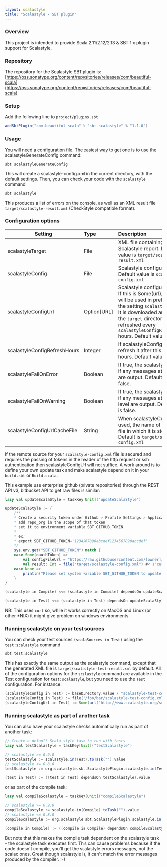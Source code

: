 ```yaml
---
layout: scalastyle
title: "Scalastyle - SBT plugin"
---
```


### Overview

This project is intended to provide Scala 2.11/2.12/2.13 & SBT 1.x plugin
support for Scalastyle.

### Repository

The repository for the Scalastyle SBT plugin is:
[https://oss.sonatype.org/content/repositories/releases/com/beautiful-scala](https://oss.sonatype.org/content/repositories/releases/com/beautiful-scala)

### Setup

Add the following line to `project/plugins.sbt`

```scala
addSbtPlugin("com.beautiful-scala" % "sbt-scalastyle" % "1.1.0")
```

### Usage

You will need a configuration file. The easiest way to get one is to use the
scalastyleGenerateConfig command:

```bash
sbt scalastyleGenerateConfig
```

This will create a scalastyle-config.xml in the current directory, with the
default settings. Then, you can check your code with the `scalastyle` command

```bash
sbt scalastyle
```

This produces a list of errors on the console, as well as an XML result file
`target/scalastyle-result.xml` (CheckStyle compatible format).

### Configuration options

| Setting                      | Type          | Description                                                                                                                                                                                                                                                           |
| ---------------------------- | :------------ | :-------------------------------------------------------------------------------------------------------------------------------------------------------------------------------------------------------------------------------------------------------------------- |
| scalastyleTarget             | File          | XML file containing the Scalastyle report. Default value is `target/scalastyle-result.xml`                                                                                                                                                                            |
| scalastyleConfig             | File          | Scalastyle configuration. Default value is `scalastyle-config.xml`                                                                                                                                                                                                    |
| scalastyleConfigUrl          | Option\[URL\] | Scalastyle configuration URL. If this is Some(url), then this will be used in preference to the setting `scalastyleConfig`. It is downloaded and stored in the `target` directory, and refreshed every `scalastyleConfigRefreshHours` hours. Default value is `None`. |
| scalastyleConfigRefreshHours | Integer       | If scalastyleConfigUrl is set, refresh it after this number of hours. Default value is 24.                                                                                                                                                                            |
| scalastyleFailOnError        | Boolean       | If true, the scalastyle task fails if any messages at error level are output. Default value is false.                                                                                                                                                                 |
| scalastyleFailOnWarning      | Boolean       | If true, the scalastyle task fails if any messages at warning level are output. Default value is false.                                                                                                                                                               |
| scalastyleConfigUrlCacheFile | String        | When scalastyleConfigUrl is used, the name of the local file in which it is stored. Default is `target/scalastyle-config.xml`                                                                                                                                         |

If the remote source for your `scalastyle-config.xml` file is secured and
requires the passing of tokens in the header of the http request or ssh
authentication then scalastyleConfigUrl will not suffice. A work around is to
define your own update task and make scalastyle depend on it in your `build.sbt`
or `Build.scala`.

This example use enterprise github (private repositories) through the REST API
v3, bitbucket API to get raw files is similar:

```scala
lazy val updateScalaStyle = taskKey[Unit]("updateScalaStyle")

updateScalaStyle := {
    /**
    * Create a security token under Github > Profile Settings > Application
    * add repo_org in the scope of that token
    * set it to environment variable SBT_GITHUB_TOKEN
    *
    * ex:
    * export SBT_GITHUB_TOKEN='1234567890abcdef1234567890abcdef'
    */
    sys.env.get("SBT_GITHUB_TOKEN") match {
    case Some(oauthToken) =>
        val configFileUrl = "https://raw.githubusercontent.com/[owner]/[repository]/[branch_or_commit]/[path]/scalastyle-config.xml"
        val result: Int = file("target/scalastyle-config.xml") #< s"curl --fail -u $oauthToken:x-oauth-basic $configFileUrl" !
    case None =>
        println("Please set system variable SBT_GITHUB_TOKEN to update scalastyle config file")
    }
}

(scalastyle in Compile) <<= (scalastyle in Compile) dependsOn updateScalaStyle

(scalastyle in Test) <<= (scalastyle in Test) dependsOn updateScalaStyle
```

NB: This uses `curl` so, while it works correctly on MacOS and Linux (or other
\*NIX) it might give problem on windows environments.

### Running scalastyle on your test sources

You can check your test sources `(scalaSources in Test)` using the
`test:scalastyle` command

```bash
sbt test:scalastyle
```

This has exactly the same output as the scalastyle command, except that the
generated XML file is `target/scalastyle-test-result.xml` by default. All of the
configuration options for the `scalastyle` command are available in the Test
configuration for `test:scalastyle`, but you need to use the `Test`
configuration. For instance:

```scala
(scalastyleConfig in Test) := baseDirectory.value / "scalastyle-test-config.xml"
(scalastyleConfig in Test) := file("/foo/bar/scalastyle-test-config.xml")
(scalastyleConfigUrl in Test) := Some(url("http://www.scalastyle.org/scalastyle_config.xml"))
```

### Running scalastyle as part of another task

You can also have your scalastyle checks automatically run as part of another
task:

```scala
// Create a default Scala style task to run with tests
lazy val testScalastyle = taskKey[Unit]("testScalastyle")

// scalastyle >= 0.9.0
testScalastyle := scalastyle.in(Test).toTask("").value
// scalastyle <= 0.8.0
testScalastyle := org.scalastyle.sbt.ScalastylePlugin.scalastyle.in(Test).toTask("").value

(test in Test) := ((test in Test) dependsOn testScalastyle).value
```

or as part of the compile task:

```scala
lazy val compileScalastyle = taskKey[Unit]("compileScalastyle")

// scalastyle >= 0.9.0
compileScalastyle := scalastyle.in(Compile).toTask("").value
// scalastyle <= 0.8.0
compileScalastyle := org.scalastyle.sbt.ScalastylePlugin.scalastyle.in(Compile).toTask("").value

(compile in Compile) := ((compile in Compile) dependsOn compileScalastyle).value
```

But note that this makes the compile task dependent on the scalastyle task - the
scalastyle task executes first. This can cause problems because if the code
doesn't compile, you'll get the scalastyle errors messages, not the scalac ones.
Great though scalastyle is, it can't match the error messages produced by the
compiler. :-)
